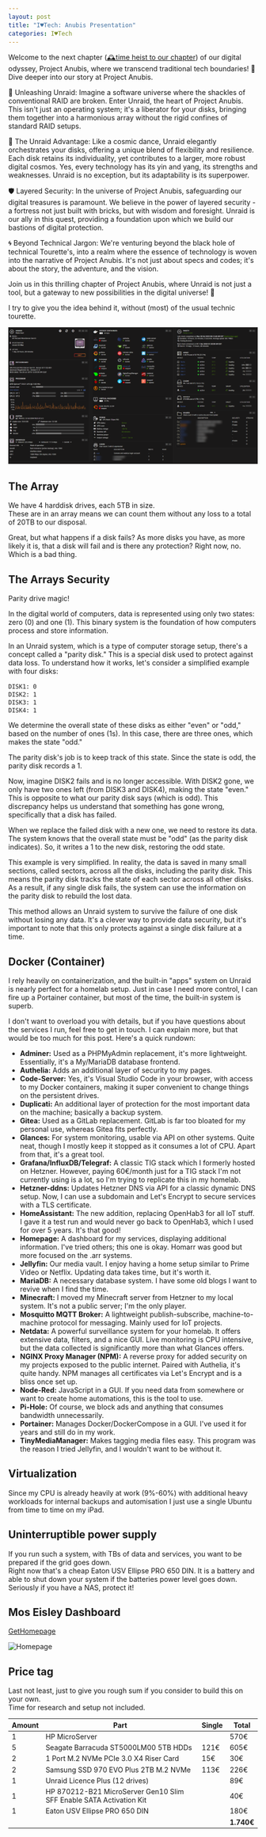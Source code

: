 ```yaml
---
layout: post
title: "I♥Tech: Anubis Presentation"
categories: I♥Tech
---
```


Welcome to the next chapter ([🕰️time heist to our chapter](https://clyde.crimson.space/posts/project-anubis/)) of our digital odyssey, Project Anubis, where we transcend traditional tech boundaries! 🌌 Dive deeper into our story at Project Anubis.

🔐 Unleashing Unraid: Imagine a software universe where the shackles of conventional RAID are broken. Enter Unraid, the heart of Project Anubis. This isn't just an operating system; it's a liberator for your disks, bringing them together into a harmonious array without the rigid confines of standard RAID setups.

🌟 The Unraid Advantage: Like a cosmic dance, Unraid elegantly orchestrates your disks, offering a unique blend of flexibility and resilience. Each disk retains its individuality, yet contributes to a larger, more robust digital cosmos. Yes, every technology has its yin and yang, its strengths and weaknesses. Unraid is no exception, but its adaptability is its superpower.

🛡️ Layered Security: In the universe of Project Anubis, safeguarding our digital treasures is paramount. We believe in the power of layered security - a fortress not just built with bricks, but with wisdom and foresight. Unraid is our ally in this quest, providing a foundation upon which we build our bastions of digital protection.

🌀 Beyond Technical Jargon: We're venturing beyond the black hole of technical Tourette's, into a realm where the essence of technology is woven into the narrative of Project Anubis. It's not just about specs and codes; it's about the story, the adventure, and the vision.

Join us in this thrilling chapter of Project Anubis, where Unraid is not just a tool, but a gateway to new possibilities in the digital universe! 🌠

I try to give you the idea behind it, without (most) of the usual technic tourette.

![Unraid Dashboard](/assets/pix/Anubis_Unraid_Dashboard.png)

## The Array

We have 4 harddisk drives, each 5TB in size.  
These are in an array means we can count them without any loss to a total of 20TB to our disposal.

Great, but what happens if a disk fails? As more disks you have, as more likely it is, that a disk will fail and is there any protection? Right now, no. Which is a bad thing.

## The Arrays Security

Parity drive magic!

In the digital world of computers, data is represented using only two states: zero (0) and one (1). This binary system is the foundation of how computers process and store information.

In an Unraid system, which is a type of computer storage setup, there's a concept called a "parity disk." This is a special disk used to protect against data loss. To understand how it works, let's consider a simplified example with four disks:

    DISK1: 0
    DISK2: 1
    DISK3: 1
    DISK4: 1

We determine the overall state of these disks as either "even" or "odd," based on the number of ones (1s). In this case, there are three ones, which makes the state "odd."

The parity disk's job is to keep track of this state. Since the state is odd, the parity disk records a 1.

Now, imagine DISK2 fails and is no longer accessible. With DISK2 gone, we only have two ones left (from DISK3 and DISK4), making the state "even." This is opposite to what our parity disk says (which is odd). This discrepancy helps us understand that something has gone wrong, specifically that a disk has failed.

When we replace the failed disk with a new one, we need to restore its data. The system knows that the overall state must be "odd" (as the parity disk indicates). So, it writes a 1 to the new disk, restoring the odd state.

This example is very simplified. In reality, the data is saved in many small sections, called sectors, across all the disks, including the parity disk. This means the parity disk tracks the state of each sector across all other disks. As a result, if any single disk fails, the system can use the information on the parity disk to rebuild the lost data.

This method allows an Unraid system to survive the failure of one disk without losing any data. It's a clever way to provide data security, but it's important to note that this only protects against a single disk failure at a time.

## Docker (Container)

I rely heavily on containerization, and the built-in "apps" system on Unraid is nearly perfect for a homelab setup. Just in case I need more control, I can fire up a Portainer container, but most of the time, the built-in system is superb.

I don't want to overload you with details, but if you have questions about the services I run, feel free to get in touch. I can explain more, but that would be too much for this post. Here's a quick rundown:

- **Adminer:** Used as a PHPMyAdmin replacement, it's more lightweight. Essentially, it's a My/MariaDB database frontend.
- **Authelia:** Adds an additional layer of security to my pages.
- **Code-Server:** Yes, it's Visual Studio Code in your browser, with access to my Docker containers, making it super convenient to change things on the persistent drives.
- **Duplicati:** An additional layer of protection for the most important data on the machine; basically a backup system.
- **Gitea:** Used as a GitLab replacement. GitLab is far too bloated for my personal use, whereas Gitea fits perfectly.
- **Glances:** For system monitoring, usable via API on other systems. Quite neat, though I mostly keep it stopped as it consumes a lot of CPU. Apart from that, it's a great tool.
- **Grafana/InfluxDB/Telegraf:** A classic TIG stack which I formerly hosted on Hetzner. However, paying 60€/month just for a TIG stack I'm not currently using is a lot, so I'm trying to replicate this in my homelab.
- **Hetzner-ddns:** Updates Hetzner DNS via API for a classic dynamic DNS setup. Now, I can use a subdomain and Let's Encrypt to secure services with a TLS certificate.
- **HomeAssistant:** The new addition, replacing OpenHab3 for all IoT stuff. I gave it a test run and would never go back to OpenHab3, which I used for over 5 years. It's that good!
- **Homepage:** A dashboard for my services, displaying additional information. I've tried others; this one is okay. Homarr was good but more focused on the .arr systems.
- **Jellyfin:** Our media vault. I enjoy having a home setup similar to Prime Video or Netflix. Updating data takes time, but it's worth it.
- **MariaDB:** A necessary database system. I have some old blogs I want to revive when I find the time.
- **Minecraft:** I moved my Minecraft server from Hetzner to my local system. It's not a public server; I'm the only player.
- **Mosquitto MQTT Broker:** A lightweight publish-subscribe, machine-to-machine protocol for messaging. Mainly used for IoT projects.
- **Netdata:** A powerful surveillance system for your homelab. It offers extensive data, filters, and a nice GUI. Live monitoring is CPU intensive, but the data collected is significantly more than what Glances offers.
- **NGINX Proxy Manager (NPM):** A reverse proxy for added security on my projects exposed to the public internet. Paired with Authelia, it's quite handy. NPM manages all certificates via Let's Encrypt and is a bliss once set up.
- **Node-Red:** JavaScript in a GUI. If you need data from somewhere or want to create home automations, this is the tool to use.
- **Pi-Hole:** Of course, we block ads and anything that consumes bandwidth unnecessarily.
- **Portainer:** Manages Docker/DockerCompose in a GUI. I've used it for years and still do in my work.
- **TinyMediaManager:** Makes tagging media files easy. This program was the reason I tried Jellyfin, and I wouldn't want to be without it.

## Virtualization

Since my CPU is already heavily at work (9%-60%) with additional heavy workloads for internal backups and automisation I just use a single Ubuntu from time to time on my iPad.

## Uninterruptible power supply

If you run such a system, with TBs of data and services, you want to be prepared if the grid goes down.  
Right now that's a cheap Eaton USV Ellipse PRO 650 DIN. It is a battery and able to shut down your system if the batteries power level goes down. Seriously if you have a NAS, protect it!

## Mos Eisley Dashboard

[GetHomepage](https://gethomepage.dev)

![Homepage](/assets/pix/Anubis_Homepage_Dashboard.png)


## Price tag

Last not least, just to give you rough sum if you consider to build this on your own.  
Time for research and setup not included.

| Amount | Part | Single | Total |
|---|---|---|---|
|1|HP MicroServer||570€|
|5|Seagate Barracuda ST5000LM00 5TB HDDs| 121€ | 605€ |
|2|1 Port M.2 NVMe PCIe 3.0 X4 Riser Card| 15€ | 30€ |
|2|Samsung SSD 970 EVO Plus 2TB M.2 NVMe | 113€ | 226€ |
|1| Unraid Licence Plus (12 drives) || 89€|
|1|HP 870212-B21 MicroServer Gen10 Slim SFF Enable SATA Activation Kit||40€|
|1|Eaton USV Ellipse PRO 650 DIN||180€|
||||**1.740€**|